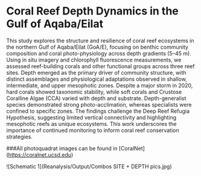 # Coral Reef Depth Dynamics in the Gulf of Aqaba/Eilat

This study explores the structure and resilience of coral reef ecosystems in the northern Gulf of Aqaba/Eilat (GoA/E), focusing on benthic community composition and coral photo-physiology across depth gradients (5–45 m). Using in situ imagery and chlorophyll fluorescence measurements, we assessed reef-building corals and other functional groups across three reef sites. Depth emerged as the primary driver of community structure, with distinct assemblages and physiological adaptations observed in shallow, intermediate, and upper mesophotic zones. Despite a major storm in 2020, hard corals showed taxonomic stability, while soft corals and Crustose Coralline Algae (CCA) varied with depth and substrate. Depth-generalist species demonstrated strong photo-acclimation, whereas specialists were confined to specific zones. The findings challenge the Deep Reef Refugia Hypothesis, suggesting limited vertical connectivity and highlighting mesophotic reefs as unique ecosystems. This work underscores the importance of continued monitoring to inform coral reef conservation strategies.

###All photoquadrat images can be found in [CoralNet] (https://coralnet.ucsd.edu) 

 ![Schematic 1](Reanalysis/Output/Combos SITE + DEPTH pics.jpg) 

